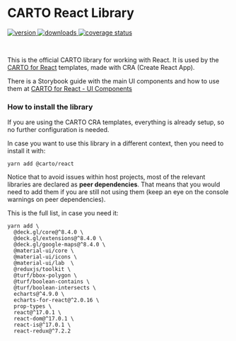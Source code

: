 # CARTO React Library

<p>
  <a href="https://npmjs.org/package/@carto/react">
    <img src="https://img.shields.io/npm/v/@carto/react.svg?style=flat-square" alt="version" />
  </a>

  <a href="https://npmjs.org/package/@carto/react">
    <img src="https://img.shields.io/npm/dt/@carto/react.svg?style=flat-square" alt="downloads" />
  </a>

  <a href="https://coveralls.io/github/CartoDB/carto-react-lib?branch=master">
    <img src="https://coveralls.io/repos/github/CartoDB/carto-react-lib/badge.svg?branch=master" alt="coverage status" />
  </a>

</p>
<br/>

This is the official CARTO library for working with React. It is used by the [CARTO for React](https://github.com/CartoDB/cra-template-carto) templates, made with CRA (Create React App).

There is a Storybook guide with the main UI components and how to use them at [CARTO for React - UI Components](https://storybook-react.carto.com/)

### How to install the library

If you are using the CARTO CRA templates, everything is already setup, so no further configuration is needed.

In case you want to use this library in a different context, then you need to install it with:

```
yarn add @carto/react
```

Notice that to avoid issues within host projects, most of the relevant libraries are declared as **peer dependencies**. That means that you would need to add them if you are still not using them (keep an eye on the console warnings on peer dependencies).

This is the full list, in case you need it:

```
yarn add \
  @deck.gl/core@^8.4.0 \
  @deck.gl/extensions@^8.4.0 \
  @deck.gl/google-maps@^8.4.0 \
  @material-ui/core \
  @material-ui/icons \
  @material-ui/lab  \
  @reduxjs/toolkit \
  @turf/bbox-polygon \
  @turf/boolean-contains \
  @turf/boolean-intersects \
  echarts@^4.9.0 \
  echarts-for-react@^2.0.16 \
  prop-types \
  react@^17.0.1 \
  react-dom@^17.0.1 \
  react-is@^17.0.1 \
  react-redux@^7.2.2
```
